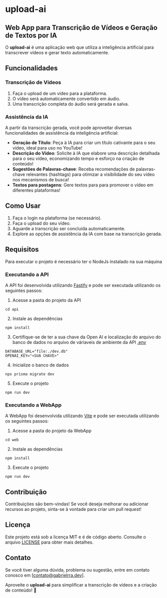 # upload-ai

## Web App para Transcrição de Vídeos e Geração de Textos por IA

O **upload-ai** é uma aplicação web que utiliza a inteligência artificial para transcrever vídeos e gerar texto automaticamente.

## Funcionalidades

### Transcrição de Vídeos

1. Faça o upload de um vídeo para a plataforma.
2. O vídeo será automaticamente convertido em áudio.
3. Uma transcrição completa do áudio será gerada e salva.

### Assistência da IA

A partir da transcrição gerada, você pode aproveitar diversas funcionalidades de assistência da inteligência artificial:

- **Geração de Título**: Peça à IA para criar um título cativante para o seu vídeo, ideal para uso no YouTube!
- **Descrição do Vídeo**: Solicite à IA que elabore uma descrição detalhada para o seu vídeo, economizando tempo e esforço na criação de conteúdo!
- **Sugestões de Palavras-chave**: Receba recomendações de palavras-chave relevantes (hashtags) para otimizar a visibilidade do seu vídeo nos mecanismos de busca!
- **Textos para postagens**: Gere textos para para promover o vídeo em diferentes plataformas!

## Como Usar

1. Faça o login na plataforma (se necessário).
2. Faça o upload do seu vídeo.
3. Aguarde a transcrição ser concluída automaticamente.
4. Explore as opções de assistência da IA com base na transcrição gerada.

## Requisitos

Para executar o projeto é necessário ter o NodeJs instalado na sua máquina

### Executando a API

A API foi desenvolvida utilizando [Fastify](https://fastify.dev/) e pode ser executada utilizando os seguintes passos:

1. Acesse a pasta do projeto da API

```shell
cd api
```

2. Instale as dependências

```shell
npm install
```

3. Certifique-se de ter a sua chave da Open AI e localização do arquivo do banco de dados no arquivo de váriaveis de ambiente da API [.env](api/.env)

```shell
DATABASE_URL="file:./dev.db"
OPENAI_KEY="<SUA CHAVE>"
```

4. Inicialize o banco de dados

```shell
npx prisma migrate dev
```

5. Execute o projeto

```shell
npm run dev
```

### Executando a WebApp

A WebApp foi desenvolvida utilizando [Vite](https://vitejs.dev/) e pode ser executada utilizando os seguintes passos:

1. Acesse a pasta do projeto da WebApp

```shell
cd web
```

2. Instale as dependências

```shell
npm install
```

3. Execute o projeto

```shell
npm run dev
```

## Contribuição

Contribuições são bem-vindas! Se você deseja melhorar ou adicionar recursos ao projeto, sinta-se à vontade para criar um pull request!

## Licença

Este projeto está sob a licença MIT e é de código aberto. Consulte o arquivo [LICENSE](LICENSE) para obter mais detalhes.

## Contato

Se você tiver alguma dúvida, problema ou sugestão, entre em contato conosco em [contato@gabrielrra.dev].

Aproveite o **upload-ai** para simplificar a transcrição de vídeos e a criação de conteúdo! 🚀
